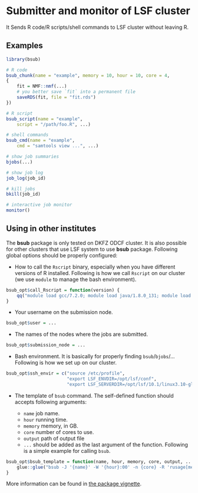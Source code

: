 # Submitter and monitor of LSF cluster

It Sends R code/R scripts/shell commands to LSF cluster without leaving R.

## Examples

```r
library(bsub)

# R code
bsub_chunk(name = "example", memory = 10, hour = 10, core = 4, 
{
    fit = NMF::nmf(...)
    # you better save `fit` into a permanent file
    saveRDS(fit, file = "fit.rds")
})

# R script
bsub_script(name = "example",
    script = "/path/foo.R", ...)

# shell commands
bsub_cmd(name = "example",
    cmd = "samtools view ...", ...)

# show job summaries
bjobs(...)

# show job log
job_log(job_id)

# kill jobs
bkill(job_id)

# interactive job monitor
monitor()
```

## Using in other institutes

The **bsub** package is only tested on DKFZ ODCF cluster. It is also possible for other 
clusters that use LSF system to use **bsub** package. Following global options should be
properly configured:

- How to call the `Rscript` binary, especially when you have different versions of R installed.
Following is how we call `Rscript` on our cluster (we use `module` to manage the bash environment).

```r
bsub_opt$call_Rscript = function(version) {
    qq("module load gcc/7.2.0; module load java/1.8.0_131; module load R/@{version}; Rscript")
}
```

- Your username on the submission node.

```r
bsub_opt$user = ...
```

- The names of the nodes where the jobs are submitted.

```r
bsub_opt$submission_node = ...
```

- Bash environment. It is basically for properly finding `bsub`/`bjobs`/... Following is how we set up
on our cluster.

```r
bsub_opt$ssh_envir = c("source /etc/profile",
                       "export LSF_ENVDIR=/opt/lsf/conf",
                       "export LSF_SERVERDIR=/opt/lsf/10.1/linux3.10-glibc2.17-x86_64/etc")
```

- The template of `bsub` command. The self-defined function should accepts following arguments:

    * `name` job name.
    * `hour` running time.
    * `memory` memory, in GB.
    * `core` number of cores to use.
    * `output` path of output file
    * `...` should be added as the last argument of the function. Following is a simple example for calling `bsub`.

```r
bsub_opt$bsub_template = function(name, hour, memory, core, output, ...) {
    glue::glue("bsub -J '{name}' -W '{hour}:00' -n {core} -R 'rusage[mem={memory}GB]' -o '{output}'")
}
```

More information can be found in [the package vignette](https://jokergoo.github.io/bsub/articles/bsub_intro.html).
